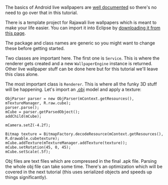 The basics of Android live wallpapers are [well documented](http://www.vogella.com/articles/AndroidLiveWallpaper/article.html) so there's no need to go over that in this tutorial. 

There is a template project for Rajawali live wallpapers which is meant to make your life easier. You can import it into Eclipse by [downloading it from this page](https://github.com/MasDennis/RajawaliWallpaperTemplate).

The package and class names are generic so you might want to change these before getting started.

Two classes are important here. The first one is `Service`. This is where the renderer gets created and a new `WallpaperEngine` instance is returned. Other live wallpaper stuff can be done here but for this tutorial we'll leave this class alone.

The most important class is `Renderer`. This is where all the funky 3D stuff will be happening. 
Let's import an [.obj](http://en.wikipedia.org/wiki/Wavefront_.obj_file) model and apply a texture:

```
ObjParser parser = new ObjParser(mContext.getResources(), mTextureManager, R.raw.cube);
parser.parse();
mCube = parser.getParsedObject();
addChild(mCube);

mCamera.setZ(-4.2f);

Bitmap texture = BitmapFactory.decodeResource(mContext.getResources(), R.drawable.cubetexture);
mCube.addTexture(mTextureManager.addTexture(texture));
mCube.setRotation(45, 0, 45);
mCube.setScale(.5f);
```

Obj files are text files which are compressed in the final .apk file. Parsing the whole obj file can take some time. There's an optimization which will be covered in the next tutorial (this uses serialized objects and speeds up things significantly).